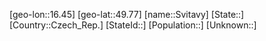 ﻿---
location: [49.77,16.45]
type: City
tags:
- geo/City


SpocWebEntityId: 34693
isDeleted: false
confidential: public

---
[geo-lon::16.45]
[geo-lat::49.77]
[name::Svitavy]
[State::]
[Country::Czech_Rep.]
[StateId::]
[Population::]
[Unknown::]

